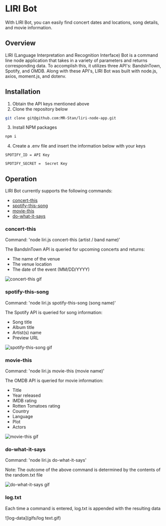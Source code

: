 # LIRI Bot
With LIRI Bot, you can easily find concert dates and locations, song details, and movie information.

## Overview
LIRI (Language Interpretation and Recognition Interface) Bot is a command line node application that takes in a variety of parameters and returns corresponding data. To accomplish this, it utilizes three API's: BandsInTown, Spotify, and OMDB. Along with these API's, LIRI Bot was built with node.js, axios, moment.js, and dotenv.

## Installation
1. Obtain the API keys mentioned above
2. Clone the repository below
```sh
git clone git@github.com:MR-Stan/liri-node-app.git
```
3. Install NPM packages
```sh
npm i
```
4. Create a .env file and insert the information below with your keys 
```JS
SPOTIFY_ID = API Key

SPOTIFY_SECRET =  Secret Key
```

## Operation
LIRI Bot currently supports the following commands:
* [concert-this](#concert-this)
* [spotify-this-song](#spotify-this-song)
* [movie-this](#movie-this)
* [do-what-it-says](#do-what-it-says)

### concert-this
Command: 'node liri.js concert-this (artist / band name)'

The BandsInTown API is queried for upcoming concerts and returns:
* The name of the venue
* The venue location
* The date of the event (MM/DD/YYYY)

![concert-this gif](gifs/concert-this.gif)

### spotify-this-song
Command: 'node liri.js spotify-this-song (song name)'

The Spotify API is queried for song information:
* Song title
* Album title
* Artist(s) name
* Preview URL

![spotify-this-song gif](gifs/spotify-this-song.gif)

### movie-this
Command: 'node liri.js movie-this (movie name)'

The OMDB API is queried for movie information:
* Title
* Year released
* IMDB rating
* Rotten Tomatoes rating
* Country
* Language
* Plot
* Actors

![movie-this gif](gifs/movie-this.gif)

### do-what-it-says
Command: 'node liri.js do-what-it-says'

Note: The outcome of the above command is determined by the contents of the random.txt file

![do-what-it-says gif](gifs/do-what-it-says.gif)

### log.txt
Each time a command is entered, log.txt is appended with the resulting data

![log-data](gifs/log text.gif)